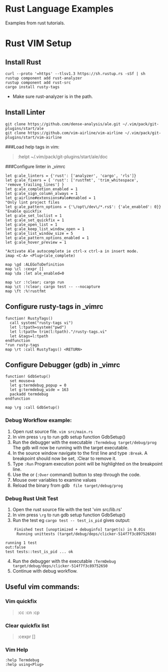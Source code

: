 # Rust Language Examples

Examples from rust tutorials.

# Rust VIM Setup

## Install Rust
```
curl --proto '=https' --tlsv1.3 https://sh.rustup.rs -sSf | sh
rustup component add rust-analyzer
rustup component add rust-src
cargo install rusty-tags
```
- Make sure rust-analyzer is in the path.

## Install Linter
```
git clone https://github.com/dense-analysis/ale.git ~/.vim/pack/git-plugins/start/ale
git clone https://github.com/vim-airline/vim-airline ~/.vim/pack/git-plugins/start/vim-airline
```

###Load help tags in vim:
>  :helpt ~/.vim/pack/git-plugins/start/ale/doc

###Configure linter in _vimrc
```
let g:ale_linters = {'rust': ['analyzer', 'cargo', 'rls']}
let g:ale_fixers = { 'rust': ['rustfmt', 'trim_whitespace', 'remove_trailing_lines'] }
let g:ale_completion_enabled = 1
let g:ale_sign_column_always = 1
let g:airline#extensions#ale#enabled = 1
"Only lint project files
let g:ale_pattern_options = {'\/opt\/dev\/*.rs$': {'ale_enabled': 0}}
"Enable quickfix
let g:ale_set_loclist = 1
let g:ale_set_quickfix = 1
let g:ale_open_list = 1
let g:ale_keep_list_window_open = 1
let g:ale_list_window_size = 5
let g:ale_pattern_options_enabled = 1
let g:ale_hover_preview = 1

"Activate Ale autocomplete ie ctrl-x ctrl-a in insert mode.
imap <C-A> <Plug>(ale_complete)

map \gd :ALEGoToDefinition
map \cl :cexpr []
map \da :let ale_enabled=0

map \cr :!clear; cargo run
map \ct :!clear; cargo test -- --nocapture
map \ft :%!rustfmt
```
## Configure rusty-tags in _vimrc
```
function! RustyTags()
  call system("rusty-tags vi")
  let l:tpath=system("pwd")
  let l:tpath= trim(l:tpath)."/rusty-tags.vi"
  let &tags=l:tpath
endfunction
"run rusty-tags
map \rt :call RustyTags() <RETURN>
```

## Configure Debugger (gdb) in _vimrc
```
function! GdbSetup()
  set mouse=a
  let g:termdebug_popup = 0
  let g:termdebug_wide = 163
  packadd termdebug
endfunction

map \rg :call GdbSetup()
```

### Debug Workflow example:
1. Open rust source file.  `vim src/main.rs`
2. In vim press `\rg` to run gdb setup function GdbSetup()
3. Run the debugger with the executable `:Termdebug target/debug/prog`
    The gdb will now be running with the target executable.
4. In the source window navigate to the first line and type `:Break`.
    A breakpoint should now be set, :Clear to remove it.
5. Type `:Run`
    Program execution point will be highlighted on the breakpoint line.
6. Use the <Next> or (`:Over` command) button to step through the code.
7. Mouse over variables to examine values
8. Reload the binary from gdb ` file target/debug/prog`

### Debug Rust Unit Test
1. Open the rust source file with the test 'vim src/lib.rs'
2. In vim press `\rg` to run gdb setup function GdbSetup()
3. Run the test eg `cargo test -- test_is_pid`  gives output:
```
    Finished test [unoptimized + debuginfo] target(s) in 0.01s
     Running unittests (target/debug/deps/clicker-514f7f3c89752650)

running 1 test
out:false
test tests::test_is_pid ... ok

```
4. Run the debugger with the executable `:TermDebug target/debug/deps/clicker-514f7f3c89752650`
5. Continue with debug workflow.

## Useful vim commands:
### Vim quickfix
> :cc :cn :cp
### Clear quickfix list
> :cexpr []
### Vim Help
```
:help Termdebug
:help using<Plug>
```
